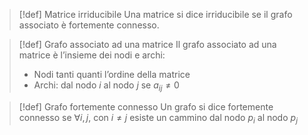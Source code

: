 >[!def] Matrice irriducibile
>Una matrice si dice irriducibile se il grafo associato è fortemente connesso.

>[!def] Grafo associato ad una matrice
>Il grafo associato ad una matrice è l’insieme dei nodi e archi:
>- Nodi tanti quanti l’ordine della matrice
>- Archi: dal nodo $i$ al nodo $j$ se $a_{ij}\not =0$

>[!def] Grafo fortemente connesso
>Un grafo si dice fortemente connesso se $\forall i,j$, con $i\not=j$ esiste un cammino dal nodo $p_i$ al nodo $p_{j}$



